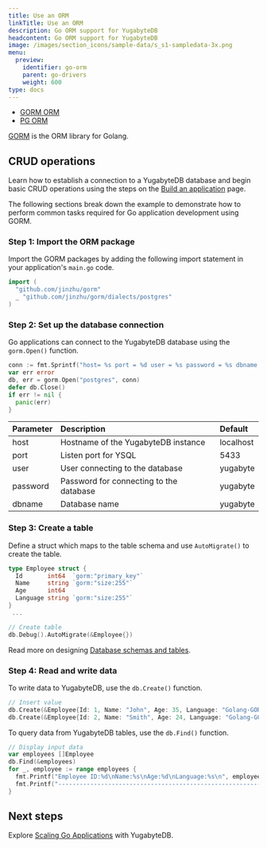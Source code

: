 ```yaml
---
title: Use an ORM
linkTitle: Use an ORM
description: Go ORM support for YugabyteDB
headcontent: Go ORM support for YugabyteDB
image: /images/section_icons/sample-data/s_s1-sampledata-3x.png
menu:
  preview:
    identifier: go-orm
    parent: go-drivers
    weight: 600
type: docs
---
```


<ul class="nav nav-tabs-alt nav-tabs-yb">

  <li >
    <a href="../gorm/" class="nav-link active">
      <i class="icon-postgres" aria-hidden="true"></i>
      GORM ORM
    </a>
  </li>

  <li >
    <a href="../pg/" class="nav-link">
      <i class="icon-postgres" aria-hidden="true"></i>
      PG ORM
    </a>
  </li>

</ul>

[GORM](https://gorm.io/) is the ORM library for Golang.

## CRUD operations

Learn how to establish a connection to a YugabyteDB database and begin basic CRUD operations using the steps on the [Build an application](../../../develop/build-apps/go/ysql-gorm) page.

The following sections break down the example to demonstrate how to perform common tasks required for Go application development using GORM.

### Step 1: Import the ORM package

Import the GORM packages by adding the following import statement in your application's `main.go` code.

```go
import (
  "github.com/jinzhu/gorm"
  _ "github.com/jinzhu/gorm/dialects/postgres"
)
```

### Step 2: Set up the database connection

Go applications can connect to the YugabyteDB database using the `gorm.Open()` function.

```go
conn := fmt.Sprintf("host= %s port = %d user = %s password = %s dbname = %s sslmode=disable", host, port, user, password, dbname)
var err error
db, err = gorm.Open("postgres", conn)
defer db.Close()
if err != nil {
  panic(err)
}
```

| Parameter | Description | Default |
| :---------- | :---------- | :------ |
| host  | Hostname of the YugabyteDB instance | localhost
| port |  Listen port for YSQL | 5433
| user | User connecting to the database | yugabyte
| password | Password for connecting to the database | yugabyte
| dbname | Database name | yugabyte

### Step 3: Create a table

Define a struct which maps to the table schema and use `AutoMigrate()` to create the table.

```go
type Employee struct {
  Id       int64  `gorm:"primary_key"`
  Name     string `gorm:"size:255"`
  Age      int64
  Language string `gorm:"size:255"`
}
 ...

// Create table
db.Debug().AutoMigrate(&Employee{})
```

Read more on designing [Database schemas and tables](../../../explore/ysql-language-features/databases-schemas-tables/).

### Step 4: Read and write data

To write data to YugabyteDB, use the `db.Create()` function.

```go
// Insert value
db.Create(&Employee{Id: 1, Name: "John", Age: 35, Language: "Golang-GORM"})
db.Create(&Employee{Id: 2, Name: "Smith", Age: 24, Language: "Golang-GORM"})
```

To query data from YugabyteDB tables, use the `db.Find()` function.

```go
// Display input data
var employees []Employee
db.Find(&employees)
for _, employee := range employees {
  fmt.Printf("Employee ID:%d\nName:%s\nAge:%d\nLanguage:%s\n", employee.Id, employee.Name, employee.Age, employee.Language)
  fmt.Printf("--------------------------------------------------------------\n")
}
```

## Next steps

Explore [Scaling Go Applications](../../../explore/linear-scalability) with YugabyteDB.
